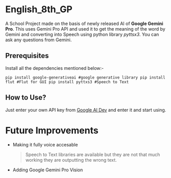# English_8th_GP
A School Project made on the basis of newly released AI of **Google Gemini Pro**. This uses Gemini Pro API and used it to get the meaning of the word by Gemini and converting into Speech using python library
*pyttsx3*. You can ask any questions from Gemini. 

## Prerequisites
Install all the dependencies mentioned below:-


`pip install google-generativeai
#google generative library
pip install flut
#Flut for GUI
pip install pyttxs3
#Speech to Text`


## How to Use?
Just enter your own API key from [Google AI Dev]( ai.google.dev) and enter it and start using.

# Future Improvements
* Making it fully voice accesable
  > Speech to Text libraries are available but they are not that much working they are outputting the wrong text.
* Adding Google Gemini Pro Vision 
